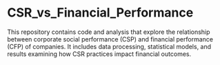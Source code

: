 # CSR_vs_Financial_Performance
This repository contains code and analysis that explore the relationship between corporate social performance (CSP) and financial performance (CFP) of companies. It includes data processing, statistical models, and results examining how CSR practices impact financial outcomes.
